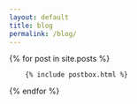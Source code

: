 ```yaml
---
layout: default
title: blog
permalink: /blog/
---
```


<div class="row listrecent">

{% for post in site.posts %}

        {% include postbox.html %}

{% endfor %}

</div>